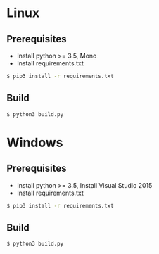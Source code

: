 # Linux

## Prerequisites

* Install python >= 3.5, Mono
* Install requirements.txt

```bash
$ pip3 install -r requirements.txt
```

## Build

```bash
$ python3 build.py
```

# Windows

## Prerequisites

* Install python >= 3.5, Install Visual Studio 2015
* Install requirements.txt

```bash
$ pip3 install -r requirements.txt
```

## Build

```bash
$ python3 build.py
```